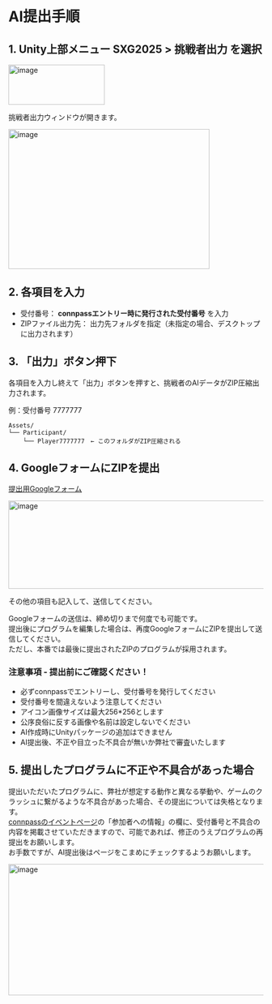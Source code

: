 # AI提出手順

## 1. Unity上部メニュー SXG2025 > 挑戦者出力 を選択

<img width="190" height="79" alt="image" src="https://github.com/user-attachments/assets/10784214-b612-4cc8-803a-f0d12a28f154" />

挑戦者出力ウィンドウが開きます。

<img width="397" height="276" alt="image" src="https://github.com/user-attachments/assets/d35046ae-e65c-436d-92b1-fb9661a6ffe9" />

## 2. 各項目を入力

- 受付番号： **connpassエントリー時に発行された受付番号** を入力<br>
- ZIPファイル出力先： 出力先フォルダを指定（未指定の場合、デスクトップに出力されます）

## 3. 「出力」ボタン押下

各項目を入力し終えて「出力」ボタンを押すと、挑戦者のAIデータがZIP圧縮出力されます。<br>

例：受付番号 7777777

```
Assets/
└── Participant/
    └── Player7777777　← このフォルダがZIP圧縮される
```

## 4. GoogleフォームにZIPを提出

[提出用Googleフォーム](https://docs.google.com/forms/d/1lHd5gs5apcTvpgkbw2mZHg5t7E_iDxfNkkhj-uMRVN0/edit)

<img width="664" height="174" alt="image" src="https://github.com/user-attachments/assets/963c4e98-0682-4cc3-87cb-70488bbc7ffe" />

その他の項目も記入して、送信してください。

Googleフォームの送信は、締め切りまで何度でも可能です。<br>
提出後にプログラムを編集した場合は、再度GoogleフォームにZIPを提出して送信してください。<br>
ただし、本番では最後に提出されたZIPのプログラムが採用されます。

### 注意事項 - 提出前にご確認ください！

- 必ずconnpassでエントリーし、受付番号を発行してください
- 受付番号を間違えないよう注意してください
- アイコン画像サイズは最大256*256とします
- 公序良俗に反する画像や名前は設定しないでください
- AI作成時にUnityパッケージの追加はできません
- AI提出後、不正や目立った不具合が無いか弊社で審査いたします

## 5. 提出したプログラムに不正や不具合があった場合

提出いただいたプログラムに、弊社が想定する動作と異なる挙動や、ゲームのクラッシュに繋がるような不具合があった場合、その提出については失格となります。  
[connpassのイベントページ](https://connpass.com/event/366668/)の「参加者への情報」の欄に、受付番号と不具合の内容を掲載させていただきますので、可能であれば、修正のうえプログラムの再提出をお願いします。  
お手数ですが、AI提出後はページをこまめにチェックするようお願いします。

<img width="713" height="259" alt="image" src="https://github.com/user-attachments/assets/d8d7f85e-0eb4-4ad8-a24d-db81d8800647" />




